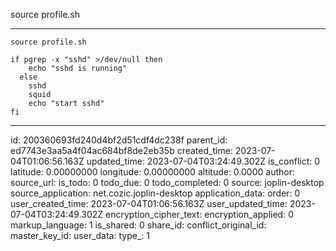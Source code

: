 source profile.sh

***
```
source profile.sh

if pgrep -x "sshd" >/dev/null then
    echo "sshd is running"
  else
    sshd
    squid
    echo "start sshd"
fi
```

***

id: 200360693fd240d4bf2d51cdf4dc238f
parent_id: ed7743e3aa5a4f04ac684bf8de2eb35b
created_time: 2023-07-04T01:06:56.163Z
updated_time: 2023-07-04T03:24:49.302Z
is_conflict: 0
latitude: 0.00000000
longitude: 0.00000000
altitude: 0.0000
author: 
source_url: 
is_todo: 0
todo_due: 0
todo_completed: 0
source: joplin-desktop
source_application: net.cozic.joplin-desktop
application_data: 
order: 0
user_created_time: 2023-07-04T01:06:56.163Z
user_updated_time: 2023-07-04T03:24:49.302Z
encryption_cipher_text: 
encryption_applied: 0
markup_language: 1
is_shared: 0
share_id: 
conflict_original_id: 
master_key_id: 
user_data: 
type_: 1